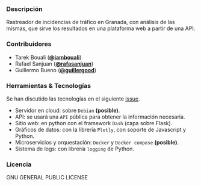 ### Descripción

Rastreador de incidencias de tráfico en Granada, con análisis de las mismas, que sirve los resultados en una plataforma web a partir de una API.

### Contribuidores

* Tarek Bouali ([**@iambouali**](https://github.com/iambouali))
* Rafael Sanjuan ([**@rafasanjuan**](https://github.com/rafasanjuan))
* Guillermo Bueno ([**@guillergood**](https://github.com/Guillergood))

### Herramientas & Tecnologías 

Se han discutido las tecnologías en el siguiente [issue](https://github.com/testing-kakapos/curso-QA/issues/6).

* Servidor en cloud: sobre `Debian` **(posible)**.
* API: se usará una `API` pública para obtener la información necesaria.
* Sitio web: en python con el framework `Dash` (capa sobre Flask).
* Gráficos de datos: con la librería `Plotly`, con soporte de Javascript y Python.
* Microservicios y orquestación: `Docker` y `Docker compose` **(posible)**.
* Sistema de logs: con librería `logging` de Python.

### Licencia

GNU GENERAL PUBLIC LICENSE
